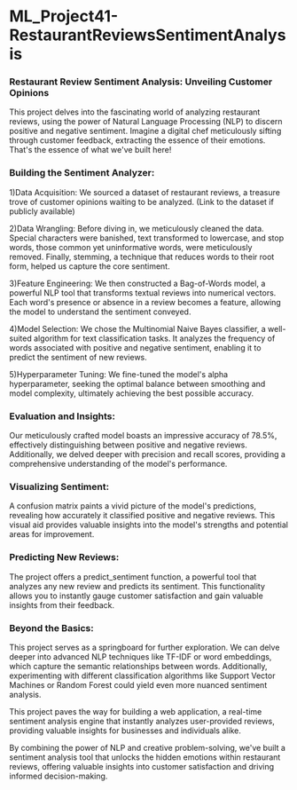 # ML_Project41-RestaurantReviewsSentimentAnalysis

### Restaurant Review Sentiment Analysis: Unveiling Customer Opinions
This project delves into the fascinating world of analyzing restaurant reviews, using the power of Natural Language Processing (NLP) to discern positive and negative sentiment. Imagine a digital chef meticulously sifting through customer feedback, extracting the essence of their emotions. That's the essence of what we've built here!

### Building the Sentiment Analyzer:

1)Data Acquisition: We sourced a dataset of restaurant reviews, a treasure trove of customer opinions waiting to be analyzed. (Link to the dataset if publicly available)

2)Data Wrangling: Before diving in, we meticulously cleaned the data. Special characters were banished, text transformed to lowercase, and stop words, those common yet uninformative words, were meticulously removed. Finally, stemming, a technique that reduces words to their root form, helped us capture the core sentiment.

3)Feature Engineering: We then constructed a Bag-of-Words model, a powerful NLP tool that transforms textual reviews into numerical vectors. Each word's presence or absence in a review becomes a feature, allowing the model to understand the sentiment conveyed.

4)Model Selection: We chose the Multinomial Naive Bayes classifier, a well-suited algorithm for text classification tasks. It analyzes the frequency of words associated with positive and negative sentiment, enabling it to predict the sentiment of new reviews.

5)Hyperparameter Tuning: We fine-tuned the model's alpha hyperparameter, seeking the optimal balance between smoothing and model complexity, ultimately achieving the best possible accuracy.

### Evaluation and Insights:

Our meticulously crafted model boasts an impressive accuracy of 78.5%, effectively distinguishing between positive and negative reviews. Additionally, we delved deeper with precision and recall scores, providing a comprehensive understanding of the model's performance.

### Visualizing Sentiment:

A confusion matrix paints a vivid picture of the model's predictions, revealing how accurately it classified positive and negative reviews. This visual aid provides valuable insights into the model's strengths and potential areas for improvement.

### Predicting New Reviews:

The project offers a predict_sentiment function, a powerful tool that analyzes any new review and predicts its sentiment. This functionality allows you to instantly gauge customer satisfaction and gain valuable insights from their feedback.

### Beyond the Basics:

This project serves as a springboard for further exploration. We can delve deeper into advanced NLP techniques like TF-IDF or word embeddings, which capture the semantic relationships between words. Additionally, experimenting with different classification algorithms like Support Vector Machines or Random Forest could yield even more nuanced sentiment analysis.

This project paves the way for building a web application, a real-time sentiment analysis engine that instantly analyzes user-provided reviews, providing valuable insights for businesses and individuals alike.

By combining the power of NLP and creative problem-solving, we've built a sentiment analysis tool that unlocks the hidden emotions within restaurant reviews, offering valuable insights into customer satisfaction and driving informed decision-making.
